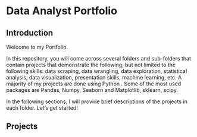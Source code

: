 # Data Analyst Portfolio
## Introduction
Welcome to my Portfolio.

In this repository, you will come across several folders and sub-folders that contain projects that demonstrate the following, but not limited to the following skills: data scraping, data wrangling, data exploration, statistical analysis, data visualization, presentation skills, machine learning,  etc. A majority of my projects are done using Python . Some of the most used packages are Pandas, Numpy, Seaborn and Matplotlib, sklearn, scipy.

In the following sections, I will provide brief descriptions of the projects in each folder. Let’s get started!

## Projects
